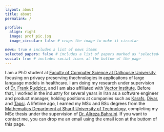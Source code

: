 ```yaml
---
layout: about
title: about
permalink: /

profile:
  align: right
  image: prof_pic.jpg
  image_circular: false # crops the image to make it circular

news: true # includes a list of news items
selected_papers: false # includes a list of papers marked as "selected={true}"
social: true # includes social icons at the bottom of the page
---
```

I am a PhD student at [Faculty of Computer Science at Dalhousie University](https://www.dal.ca/faculty/computerscience.html), focusing on privacy preserving thechnologies in applicaitons of large language models in healthcare. I am doing my research under supervision of [Dr. Frank Rudzicz](https://web.cs.dal.ca/~rudzicz/), and I am also affiliated with [Vector Institute](https://vectorinstitute.ai/). Before that, I worked in the industry for several years in Iran as a software engineer and product manager, holding positions at companies such as [Karafs](https://karafsapp.com/), [Divar](https://divar.ir/), and [Tapsi](https://tapsi.ir/). A lifetime ago, I earned my MSc and BSc degrees from the [Mathematics Department at Sharif University of Technology](http://math.sharif.ir/),  completing my MSc thesis under the supervision of [Dr. Alireza Bahraini](http://sharif.ir/~bahraini/). If you want to contact me, you can drop me an email using the email icon at the buttom of this page.
